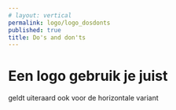 ```yaml
---
# layout: vertical
permalink: logo/logo_dosdonts
published: true
title: Do's and don'ts
---
```


# Een logo gebruik je juist

geldt uiteraard ook voor de horizontale variant